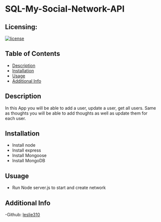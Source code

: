 # SQL-My-Social-Network-API

## Licensing:
[![license](https://img.shields.io/badge/license-MIT-brightgreen)](https://shields.io)

## Table of Contents 
- [Description](#description)
- [Installation](#installation)
- [Usage](#usage)
- [Additional Info](#additional-info)

## Description 
In this App you will be able to add a user, update a user, get all users. Same as thoughts you will be able to add thoughts as well as update them for each user.

## Installation
* Install node
* Install express
* Install Mongoose
* Install MongoDB

## Usuage 
* Run Node server.js to start and create network

## Additional Info
-Github: [leslie310](https://github.com/leslie310)

